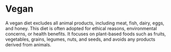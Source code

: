 # Vegan

A vegan diet excludes all animal products, including meat, fish, dairy, eggs, and honey. This diet is often adopted for ethical reasons, environmental concerns, or health benefits. It focuses on plant-based foods such as fruits, vegetables, grains, legumes, nuts, and seeds, and avoids any products derived from animals. 